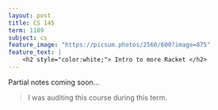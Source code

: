 ```yaml
---
layout: post
title: CS 145
term: 1189
subject: cs
feature_image: "https://picsum.photos/2560/600?image=875"
feature_text: |
    <h2 style="color:white;"> Intro to more Racket </h2>
---
```


Partial notes coming soon...

 > I was auditing this course during this term.
